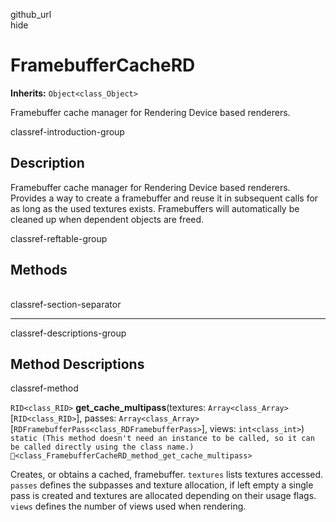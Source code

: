 github\_url  
hide

# FramebufferCacheRD

**Inherits:** `Object<class_Object>`

Framebuffer cache manager for Rendering Device based renderers.

classref-introduction-group

## Description

Framebuffer cache manager for Rendering Device based renderers. Provides
a way to create a framebuffer and reuse it in subsequent calls for as
long as the used textures exists. Framebuffers will automatically be
cleaned up when dependent objects are freed.

classref-reftable-group

## Methods

<table>
<tbody>
<tr>
</tr>
</tbody>
</table>

classref-section-separator

------------------------------------------------------------------------

classref-descriptions-group

## Method Descriptions

classref-method

`RID<class_RID>` **get\_cache\_multipass**(textures:
`Array<class_Array>`\[`RID<class_RID>`\], passes:
`Array<class_Array>`\[`RDFramebufferPass<class_RDFramebufferPass>`\],
views: `int<class_int>`)
`static (This method doesn't need an instance to be called, so it can be called directly using the class name.)`
`🔗<class_FramebufferCacheRD_method_get_cache_multipass>`

Creates, or obtains a cached, framebuffer. `textures` lists textures
accessed. `passes` defines the subpasses and texture allocation, if left
empty a single pass is created and textures are allocated depending on
their usage flags. `views` defines the number of views used when
rendering.
